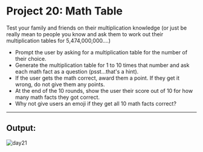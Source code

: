 # Project 20: Math Table

Test your family and friends on their multiplication knowledge (or just be really mean to people you know and ask them to work out their multiplication tables for 5,474,000,000....)

- Prompt the user by asking for a multiplication table for the number of their choice.
- Generate the multiplication table for 1 to 10 times that number and ask each math fact as a question (psst...that's a hint).
- If the user gets the math correct, award them a point. If they get it wrong, do not give them any points.
- At the end of the 10 rounds, show the user their score out of 10 for how many math facts they got correct.
- Why not give users an emoji if they get all 10 math facts correct?

---

## Output:
![day21](https://github.com/user-attachments/assets/91066ba5-d61e-4aba-85b2-ea36cc0a090d)
